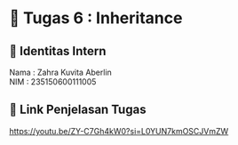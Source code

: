 # 📁 Tugas 6 : Inheritance

## 👤 Identitas Intern
Nama : Zahra Kuvita Aberlin             
NIM  : 235150600111005

## 🔗 Link Penjelasan Tugas

https://youtu.be/ZY-C7Gh4kW0?si=L0YUN7kmOSCJVmZW

